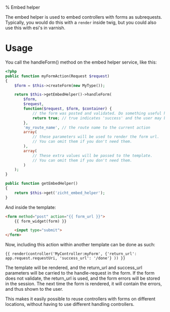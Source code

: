 % Embed helper

The embed helper is used to embed controllers with forms as subrequests. Typically, you would do this with a `render`
inside twig, but you could also use this with esi's in varnish.

# Usage #

You call the handleForm() method on the embed helper service, like this:

~~~~php
<?php
public function myFormAction(Request $request)
{
    $form = $this->createForm(new MyType());

    return $this->getEmbedHelper()->handleForm(
        $form,
        $request,
        function($request, $form, $container) {
            // the form was posted and validated. Do something useful here.
            return true; // true indicates 'success' and the user may be redirected to the 'success_url', if available.
        },
        'my_route_name', // the route name to the current action
        array(
            // these parameters will be used to render the form url.
            // You can omit them if you don't need them.
        ),
        array(
            // These extra values will be passed to the template.
            // You can omit them if you don't need them.
        )
    );
}

public function getEmbedHelper()
{
    return $this->get('zicht_embed_helper');
}
~~~~

And inside the template:

~~~~html
<form method="post" action="{{ form_url }}">
    {{ form_widget(form) }}

    <input type="submit">
</form>
~~~~

Now, including this action within another template can be done as such:

~~~~
{{ render(controller('MyController:myForm', {'return_url': app.request.requestUri, 'success_url': '/done'} )) }}
~~~~

The template will be rendered, and the return_url and success_url parameters will be carried to the handle-request in
the form. If the form does not validate, the return_url is used, and the form errors will be stored in the session.
The next time the form is rendered, it will contain the errors, and thus shown to the user.

This makes it easily possible to reuse controllers with forms on different locations, without having to use different
handling controllers.